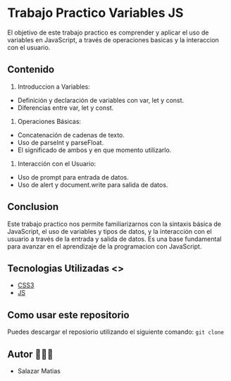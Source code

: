 # Trabajo Practico Variables JS
El objetivo de este trabajo practico es comprender y aplicar el uso de variables en JavaScript, a través de operaciones basicas y la interaccion con el usuario.

## Contenido
1. Introduccion a Variables:
- Definición y declaración de variables con var, let y const.
- Diferencias entre var, let y const.
1. Operaciones Básicas:
- Concatenación de cadenas de texto.
- Uso de parseInt y parseFloat.
- El significado de ambos y en que momento utilizarlo.
1. Interacción con el Usuario:
- Uso de prompt para entrada de datos.
- Uso de alert y document.write para salida de datos.

## Conclusion
Este trabajo practico nos permite familiarizarnos con la sintaxis básica de JavaScript, el uso de variables y tipos de datos, y la interacción con el usuario a través de la entrada y salida de datos. Es una base fundamental para avanzar en el aprendizaje de la programacion con JavaScript.

## Tecnologias Utilizadas <>
- [CSS3](https://developer.mozilla.org/en-US/docs/Web/CSS)
- [JS](https://developer.mozilla.org/es/docs/Web/JavaScript)

## Como usar este repositorio
Puedes descargar el reposiorio utilizando el siguiente comando:
`git clone`

## Autor 👨🏽‍💻
- Salazar Matias

